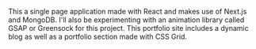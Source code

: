 This a single page application made with React and makes use of Next.js and MongoDB.  I'll also be experimenting with an animation library called GSAP or Greensock for this project.  This portfolio site includes a dynamic blog as well as a portfolio section made with CSS Grid.